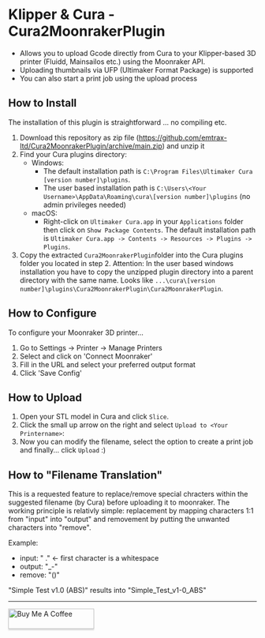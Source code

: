 # Klipper & Cura - Cura2MoonrakerPlugin
- Allows you to upload Gcode directly from Cura to your Klipper-based 3D printer (Fluidd, Mainsailos etc.) using the Moonraker API.
- Uploading thumbnails via UFP (Ultimaker Format Package) is supported
- You can also start a print job using the upload process

## How to Install
The installation of this plugin is straightforward ... no compiling etc.

1. Download this repository as zip file (https://github.com/emtrax-ltd/Cura2MoonrakerPlugin/archive/main.zip) and unzip it
2. Find your Cura plugins directory:
   * Windows:
      * The default installation path is `C:\Program Files\Ultimaker Cura [version number]\plugins`.
      * The user based installation path is `C:\Users\<Your Username>\AppData\Roaming\cura\[version number]\plugins` (no admin privileges needed)
   * macOS:
      * Right-click on `Ultimaker Cura.app` in your `Applications` folder then click on `Show Package Contents`. The default installation path is `Ultimaker Cura.app -> Contents -> Resources -> Plugins -> Plugins`.
3. Copy the extracted `Cura2MoonrakerPlugin`folder into the Cura plugins folder you located in step 2. Attention: In the user based windows installation you have to copy the unzipped plugin directory into a parent directory with the same name. Looks like `...\cura\[version number]\plugins\Cura2MoonrakerPlugin\Cura2MoonrakerPlugin`.

## How to Configure
To configure your Moonraker 3D printer...
1. Go to Settings -> Printer -> Manage Printers
2. Select <Your Printername> and click on 'Connect Moonraker'
3. Fill in the URL and select your preferred output format
4. Click 'Save Config'

## How to Upload
1. Open your STL model in Cura and click `Slice`.
2. Click the small up arrow on the right and select `Upload to <Your Printername>`:
3. Now you can modify the filename, select the option to create a print job and finally... click `Upload` :)
  
## How to "Filename Translation"
This is a requested feature to replace/remove special chracters within the suggested filename (by Cura) before uploading it to moonraker. The working principle is relativly simple: replacement by mapping characters 1:1 from "input" into "output" and removement by putting the unwanted characters into "remove".

Example:
  - input: " ."  <- first character is a whitespace
  - output: "_-"
  - remove: "()"

  "Simple Test v1.0 (ABS)" results into "Simple_Test_v1-0_ABS"

----

<a href="https://www.buymeacoffee.com/emtrax" target="_blank"><img src="https://www.buymeacoffee.com/assets/img/custom_images/orange_img.png" alt="Buy Me A Coffee" style="height: 41px !important;width: 174px !important;box-shadow: 0px 3px 2px 0px rgba(190, 190, 190, 0.5) !important;-webkit-box-shadow: 0px 3px 2px 0px rgba(190, 190, 190, 0.5) !important;" ></a>
